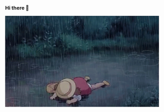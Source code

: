 ### Hi there 👋
<img src="images/totoro.gif" alt="picture"/> 

<!--
<img src="images/rowlet-cute.png" alt="picture" width="250"/>
-->

<!--
<img src="images/monkeys.jpg" alt="picture" width="250"/> 
-->

<!--
**kuko6/kuko6** is a ✨ _special_ ✨ repository because its `README.md` (this file) appears on your GitHub profile.

Here are some ideas to get you started:

- 🔭 I’m currently working on ...
- 🌱 I’m currently learning ...
- 👯 I’m looking to collaborate on ...
- 🤔 I’m looking for help with ...
- 💬 Ask me about ...
- 📫 How to reach me: ...
- 😄 Pronouns: ...
- ⚡ Fun fact: ...
-->
